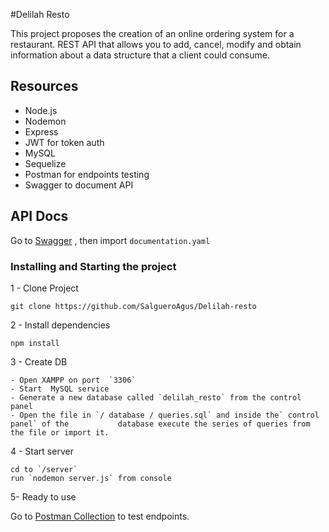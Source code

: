 #Delilah Resto

This project proposes the creation of an online ordering system for a restaurant. REST API that allows you to add, cancel, modify and obtain information about a data structure that a client could consume.

## Resources


- Node.js
- Nodemon
- Express
- JWT for token auth
- MySQL
- Sequelize
- Postman for endpoints testing
- Swagger to document API


## API Docs

Go to [Swagger](https://editor.swagger.io/) , then import `documentation.yaml`


### Installing and Starting the project

1 - Clone Project
```
git clone https://github.com/SalgueroAgus/Delilah-resto
```
 2 - Install dependencies
```
npm install
```
3 - Create DB 
```
- Open XAMPP on port  `3306`
- Start  MySQL service
- Generate a new database called `delilah_resto` from the control panel
- Open the file in `/ database / queries.sql` and inside the` control panel` of the           database execute the series of queries from the file or import it.
```
4 - Start server
```
cd to `/server` 
run `nodemon server.js` from console
```
5- Ready to use

Go to [Postman Collection](https://documenter.getpostman.com/view/12669841/TVYGax9u) to test endpoints.
